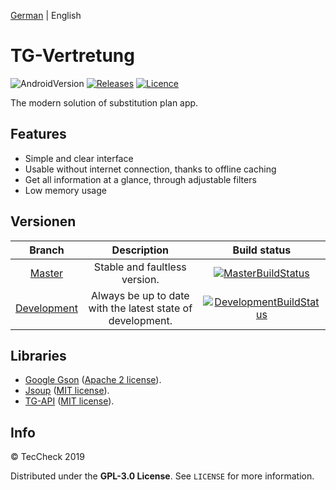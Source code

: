 [German](README.md) | English
# TG-Vertretung
![AndroidVersion](https://img.shields.io/badge/android-5.1%2B-brightgreen.svg?style=flat-square)
[![Releases](https://img.shields.io/github/release-pre/TecCheck/TG-Vertretung.svg?style=flat-square)](https://github.com/TecCheck/TG-Vertretung/releases)
[![Licence](https://img.shields.io/badge/license-GPL--3.0-orange.svg?style=flat-square)](https://github.com/TecCheck/TG-Vertretung/LICENCE)

The modern solution of substitution plan app.

## Features
* Simple and clear interface
* Usable without internet connection, thanks to offline caching
* Get all information at a glance, through adjustable filters
* Low memory usage

## Versionen
| Branch | Description | Build status |
|:-:|:-:|:-:|
| [Master](https://github.com/TecCheck/TG-Vertretung/tree/master) | Stable and faultless version. | [![MasterBuildStatus](https://img.shields.io/travis/com/TecCheck/TG-Vertretung/master?style=flat-square)](https://travis-ci.com/TecCheck/TG-Vertretung/branches) |
| [Development](https://github.com/TecCheck/TG-Vertretung/tree/development) | Always be up to date with the latest state of development. | [![DevelopmentBuildStatus](https://img.shields.io/travis/com/TecCheck/TG-Vertretung/development?style=flat-square)](https://travis-ci.com/TecCheck/TG-Vertretung/branches) |

## Libraries
- [Google Gson](https://github.com/google/gson) ([Apache 2 license](https://github.com/google/gson/blob/master/LICENSE)).
- [Jsoup](https://jsoup.org/) ([MIT license](https://jsoup.org/license)).
- [TG-API](https://github.com/Sematre/TG-API) ([MIT license](https://github.com/Sematre/TG-API/blob/master/LICENSE)).

## Info
© TecCheck 2019

Distributed under the **GPL-3.0 License**. See ``LICENSE`` for more information.
